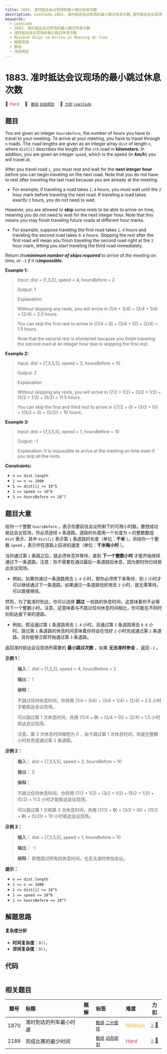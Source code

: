 ```yaml
---
title: 1883. 准时抵达会议现场的最小跳过休息次数
description: LeetCode,1883. 准时抵达会议现场的最小跳过休息次数,准时抵达会议现场的最小跳过休息次数,Minimum Skips to Arrive at Meeting On Time,解题思路,数组,动态规划
keywords:
  - LeetCode
  - 1883. 准时抵达会议现场的最小跳过休息次数
  - 准时抵达会议现场的最小跳过休息次数
  - Minimum Skips to Arrive at Meeting On Time
  - 解题思路
  - 数组
  - 动态规划
---
```


# 1883. 准时抵达会议现场的最小跳过休息次数

🔴 <font color=#ff334b>Hard</font>&emsp; 🔖&ensp; [`数组`](/tag/array.md) [`动态规划`](/tag/dynamic-programming.md)&emsp; 🔗&ensp;[`力扣`](https://leetcode.cn/problems/minimum-skips-to-arrive-at-meeting-on-time) [`LeetCode`](https://leetcode.com/problems/minimum-skips-to-arrive-at-meeting-on-time)

## 题目

You are given an integer `hoursBefore`, the number of hours you have to travel
to your meeting. To arrive at your meeting, you have to travel through `n`
roads. The road lengths are given as an integer array `dist` of length `n`,
where `dist[i]` describes the length of the `ith` road in **kilometers**. In
addition, you are given an integer `speed`, which is the speed (in **km/h**)
you will travel at.

After you travel road `i`, you must rest and wait for the **next integer
hour** before you can begin traveling on the next road. Note that you do not
have to rest after traveling the last road because you are already at the
meeting.

  * For example, if traveling a road takes `1.4` hours, you must wait until the `2` hour mark before traveling the next road. If traveling a road takes exactly `2` hours, you do not need to wait.

However, you are allowed to **skip** some rests to be able to arrive on time,
meaning you do not need to wait for the next integer hour. Note that this
means you may finish traveling future roads at different hour marks.

  * For example, suppose traveling the first road takes `1.4` hours and traveling the second road takes `0.6` hours. Skipping the rest after the first road will mean you finish traveling the second road right at the `2` hour mark, letting you start traveling the third road immediately.

Return _the**minimum number of skips required** to arrive at the meeting on
time, or_ `-1` _if it is**impossible**_.



**Example 1:**

> Input: dist = [1,3,2], speed = 4, hoursBefore = 2
> 
> Output: 1
> 
> Explanation:
> 
> Without skipping any rests, you will arrive in (1/4 + 3/4) + (3/4 + 1/4) + (2/4) = 2.5 hours.
> 
> You can skip the first rest to arrive in ((1/4 + _0_) + (3/4 + 0)) + (2/4) = 1.5 hours.
> 
> Note that the second rest is shortened because you finish traveling the second road at an integer hour due to skipping the first rest.

**Example 2:**

> Input: dist = [7,3,5,5], speed = 2, hoursBefore = 10
> 
> Output: 2
> 
> Explanation:
> 
> Without skipping any rests, you will arrive in (7/2 + 1/2) + (3/2 + 1/2) + (5/2 + 1/2) + (5/2) = 11.5 hours.
> 
> You can skip the first and third rest to arrive in ((7/2 + _0_) + (3/2 + 0)) + ((5/2 + _0_) + (5/2)) = 10 hours.

**Example 3:**

> Input: dist = [7,3,5,5], speed = 1, hoursBefore = 10
> 
> Output: -1
> 
> Explanation: It is impossible to arrive at the meeting on time even if you skip all the rests.

**Constraints:**

  * `n == dist.length`
  * `1 <= n <= 1000`
  * `1 <= dist[i] <= 10^5`
  * `1 <= speed <= 10^6`
  * `1 <= hoursBefore <= 10^7`


## 题目大意

给你一个整数 `hoursBefore` ，表示你要前往会议所剩下的可用小时数。要想成功抵达会议现场，你必须途经 `n` 条道路。道路的长度用一个长度为
`n` 的整数数组 `dist` 表示，其中 `dist[i]` 表示第 `i` 条道路的长度（单位：**千米** ）。另给你一个整数 `speed`
，表示你在道路上前进的速度（单位：**千米每小时** ）。

当你通过第 `i` 条路之后，就必须休息并等待，直到 **下一个整数小时**
才能开始继续通过下一条道路。注意：你不需要在通过最后一条道路后休息，因为那时你已经抵达会议现场。

  * 例如，如果你通过一条道路用去 `1.4` 小时，那你必须停下来等待，到 `2` 小时才可以继续通过下一条道路。如果通过一条道路恰好用去 `2` 小时，就无需等待，可以直接继续。

然而，为了能准时到达，你可以选择 **跳过**
一些路的休息时间，这意味着你不必等待下一个整数小时。注意，这意味着与不跳过任何休息时间相比，你可能在不同时刻到达接下来的道路。

  * 例如，假设通过第 `1` 条道路用去 `1.4` 小时，且通过第 `2` 条道路用去 `0.6` 小时。跳过第 `1` 条道路的休息时间意味着你将会在恰好 `2` 小时完成通过第 `2` 条道路，且你能够立即开始通过第 `3` 条道路。

返回准时抵达会议现场所需要的 **最小跳过次数** ，如果 **无法准时参会** ，返回 `-1` 。

**示例 1：**

> 
> 
> 
> 
> 
> **输入：** dist = [1,3,2], speed = 4, hoursBefore = 2
> 
> **输出：** 1
> 
> **解释：**
> 
> 不跳过任何休息时间，你将用 (1/4 + 3/4) + (3/4 + 1/4) + (2/4) = 2.5 小时才能抵达会议现场。
> 
> 可以跳过第 1 次休息时间，共用 ((1/4 + **0**) + (3/4 + 0)) + (2/4) = 1.5 小时抵达会议现场。
> 
> 注意，第 2 次休息时间缩短为 0 ，由于跳过第 1 次休息时间，你是在整数小时处完成通过第 2 条道路。
> 
> 

**示例 2：**

> 
> 
> 
> 
> 
> **输入：** dist = [7,3,5,5], speed = 2, hoursBefore = 10
> 
> **输出：** 2
> 
> **解释：**
> 
> 不跳过任何休息时间，你将用 (7/2 + 1/2) + (3/2 + 1/2) + (5/2 + 1/2) + (5/2) = 11.5 小时才能抵达会议现场。
> 
> 可以跳过第 1 次和第 3 次休息时间，共用 ((7/2 + **0**) + (3/2 + 0)) + ((5/2 + **0**) + (5/2)) = 10 小时抵达会议现场。
> 
> 

**示例 3：**

> 
> 
> 
> 
> 
> **输入：** dist = [7,3,5,5], speed = 1, hoursBefore = 10
> 
> **输出：** -1
> 
> **解释：** 即使跳过所有的休息时间，也无法准时参加会议。
> 
> 

**提示：**

  * `n == dist.length`
  * `1 <= n <= 1000`
  * `1 <= dist[i] <= 10^5`
  * `1 <= speed <= 10^6`
  * `1 <= hoursBefore <= 10^7`


## 解题思路

#### 复杂度分析

- **时间复杂度**：`O()`，
- **空间复杂度**：`O()`，

## 代码

```javascript

```

## 相关题目

<!-- prettier-ignore -->
| 题号 | 标题 | 题解 | 标签 | 难度 | 力扣 |
| :------: | :------ | :------: | :------ | :------ | :------: |
| 1870 | 准时到达的列车最小时速 |  |  [`数组`](/tag/array.md) [`二分查找`](/tag/binary-search.md) | <font color=#ffb800>Medium</font> | [🀄️](https://leetcode.cn/problems/minimum-speed-to-arrive-on-time) [🔗](https://leetcode.com/problems/minimum-speed-to-arrive-on-time) |
| 2188 | 完成比赛的最少时间 |  |  [`数组`](/tag/array.md) [`动态规划`](/tag/dynamic-programming.md) | <font color=#ff334b>Hard</font> | [🀄️](https://leetcode.cn/problems/minimum-time-to-finish-the-race) [🔗](https://leetcode.com/problems/minimum-time-to-finish-the-race) |